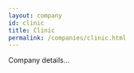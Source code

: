 ```yaml
---
layout: company
id: clinic
title: Clinic
permalink: /companies/clinic.html
---
```


Company details...